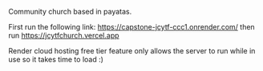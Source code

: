 Community church based in payatas.

First run the following link: https://capstone-jcytf-ccc1.onrender.com/ 
then run https://jcytfchurch.vercel.app

Render cloud hosting free tier feature only allows the server to run while in use
so it takes time to load :)
